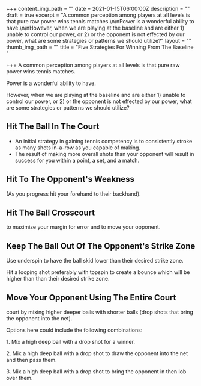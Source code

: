 +++
content_img_path = ""
date = 2021-01-15T06:00:00Z
description = ""
draft = true
excerpt = "A common perception among players at all levels is that pure raw power wins tennis matches.\n\nPower is a wonderful ability to have.\n\nHowever, when we are playing at the baseline and are either 1) unable to control our power, or 2) or the opponent is not effected by our power, what are some strategies or patterns we should utilize?"
layout = ""
thumb_img_path = ""
title = "Five Strategies For Winning From The Baseline "

+++
A common perception among players at all levels is that pure raw power wins tennis matches.

Power is a wonderful ability to have.

However, when we are playing at the baseline and are either 1) unable to control our power, or 2) or the opponent is not effected by our power, what are some strategies or patterns we should utilize?

## Hit The Ball In The Court

* An initial strategy in gaining tennis competency is to consistently stroke as many shots in-a-row as you capable of making.  
* The result of making more overall shots than your opponent will result in success for you within a point, a set, and a match.

## Hit To The Opponent's Weakness

(As you progress hit your forehand to their backhand).

## Hit The Ball Crosscourt

to maximize your margin for error and to move your opponent.

## Keep The Ball Out Of The Opponent's Strike Zone

Use underspin to have the ball skid lower than their desired strike zone.

Hit a looping shot preferably with topspin to create a bounce which will be higher than than their desired strike zone.

## Move Your Opponent Using The Entire Court

court by mixing higher deeper balls with shorter balls (drop shots that bring the opponent into the net).

Options here could include the following combinations:

1\. Mix a high deep ball with a drop shot for a winner.

2\. Mix a high deep ball with a drop shot to draw the opponent into the net and then pass them.

3\. Mix a high deep ball with a drop shot to bring the opponent in then lob over them.